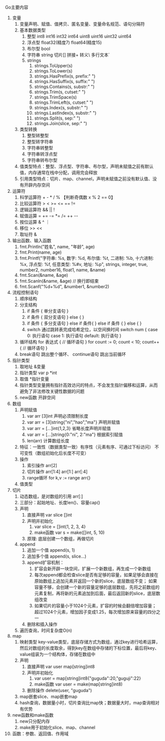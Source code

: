 Go主要内容
1. 变量
    1. 变量声明、赋值、值拷贝、匿名变量、变量命名规范、语句分隔符
    2. 基本数据类型
        1. 整型 int8 int16 int32 int64 uint8 uint16 uint32 uint64
        2. 浮点型 float32(精度7) float64(精度15)
        3. 布尔型 bool
        4. 字符串 string 切片[] 拼接+ 转义\ 多行文本`
        5. strings
           1. strings.ToUpper(s) 
           2. strings.ToLower(s) 
           3. strings.HasPrefix(s, prefix:" ") 
           4. strings.HasSuffix(s, suffix:" ") 
           5. strings.Contains(s, substr:" ") 
           6. strings.Trim(s, cutset:" ")
           7. strings.TrimSpace(s)
           8. strings.TrimLeft(s, cutset:" ")
           9. strings.Index(s, substr:" ")
           10. strings.LastIndex(s, substr:" ")
           11. strings.Split(s, sep:" ")
           12. strings.Join(slice, sep:" ")
    3. 类型转换
       1. 整型转整型
       2. 整型转字符串
       3. 字符串转整型
       4. 字符串转浮点型
       5. 字符串转布尔型
    4. 值类型特点：整型、浮点型、字符串、布尔型，声明未赋值之前有默认值，内存通常在栈中分配，调用完会释放
    5. 引用类型特点：切片、map、channel，声明未赋值之前没有默认值、没有开辟内存空间
2. 运算符
   1. 科学运算符 + - * / % 【判断奇偶数 x % 2 == 0】
   2. 比较运算符 > < >= <= == !=
   3. 逻辑运算符 && || !
   4. 赋值运算 = += -= *= /=  ++ --
   5. 按位运算 & ^ ｜
   6. 移位  >> <<
   7. 取址符 &
3. 输出函数、输入函数
   1. fmt.Println("姓名", name, "年龄", age)
   2. fmt.Print(name, age)
   3. fmt.Printf("字符串: %s, 数字: %d, 布尔值: %t, 二进制: %b, 十六进制: %x, 浮点型: %f, 任意类型: %#v, 地址: %p", strings, integer, true, number2, number16, float1, name, &name)
   4. fmt.Scan(&name, &age)
   5. fmt.Scanln(&name, &age) // 换行即结束
   6. fmt.Scanf("%d+%d", &number1, &number2)
4. 流程控制语句
   1. 顺序结构 
   2. 分支结构 
      1. if 条件 {
             单分支语句
         }
      2. if 条件 {
             双分支语句
         } else {
         }
      3. if 条件 {
             多分支语句
         } else if 条件{
         } else if 条件 {
         } else {
         }
      4. switch 通过跳转表完成哈希定位，以空间换时间
         switch num {
         case 0: 执行语句
         case 1: 执行语句
         default: 执行语句
         }
   3. 循环结构
      for 表达式 {
        // 循环语句 
      }
      for count := 0; count < 10; count++ {
        // 循环语句
      }
   4. break语句 跳出整个循环、 continue语句 跳出当前循环
5. 指针类型
   1. 取地址 &变量
   2. 指针类型 var p *int
   3. 取值 *指针变量
   4. 指针类型变量拥有指针高效访问的特点，不会发生指针偏移和运算，从而避免了非法修改关键性数据的问题 
   5. new函数 开辟空间
6. 数组
   1. 声明赋值
      1. var arr [3]int 声明必须限制长度
      2. var arr = [3]string{"ni","hao","ma"} 声明并赋值
      3. var arr = [...]int{1,2,3} 省略长度声明并赋值
      4. var arr = [...]string{0:"ni", 2:"ma"} 根据索引赋值
      5. len(arr) 计算数组长度
   2. 特征：一致性（数据类型一致）有序性（元素有序、可通过下标访问） 不可变性（数组初始化后长度不可变）
   3. 操作
      1. 索引操作 arr[2]
      2. 切片操作 arr[1:4] arr[1:] arr[:4]
      3. range循环 for k,v := range arr{}
   4. 值类型
7. 切片
   1. 动态数组，是对数组的引用 arr[:]
   2. 三部分：起始地址、长度len()、容量cap()
   3. 声明 
      1. 直接声明 var slice []int
      2. 声明并初始化 
         1. var slice = []int{1, 2, 3, 4} 
         2. make函数 var s = make([]int, 5, 10)
      3. 原理: 底层创建一个数组，再做切片
   4. append
      1. 追加一个值 append(s, 1)
      2. 追加多个值 append(s, slice...)
      3. append扩容机制：
         1. 扩容会新开辟一块空间，扩展一个新数组，再生成一个新数组
         2. 每次append都会检查slice是否有足够的容量，如果足够会直接在原始数组上追加元素并返回一个新的slice，底层数组不变；
            如果容量不够，会创建一个新的容量足够的底层数组，先将之前数组的元素复制，再将新的元素追加到后面，最后返回新的slice，底层数组改变
         3. 如果切片的容量小于1024个元素，扩容的时候会翻倍增加容量；超过1024个元素，增加因子变成1.25，每次增加原来容量的四分之一
      4. 删除和插入操作
   5. 遍历查询，时间复杂度O(n)
8. map
   1. 映射类型 key-value类型，底层存储方式为数组，通过key进行哈希运算，然后对数组的长度取余，得到key在数组中存储的下标位置，最后将key、value组装为一个结构体，存储在数组中
   2. 声明
      1. 直接声明 var user map[string]int8
      2. 声明并初始化 
         1. var user = map[string]int8{"guguda":20,"guguji":22}
         2. make函数 var user = make(map[string]int8)
      3. 删除操作 delete(user, "guguda")
   3. map嵌套slice、map嵌套map
   4. hash查询，数据量小时，切片查询比map快；数据量大时，map查询相对有优势
9. new函数和make函数
   1. new只分配内存
   2. make用于初始化slice、map、channel
10. 函数：参数、返回值、作用域